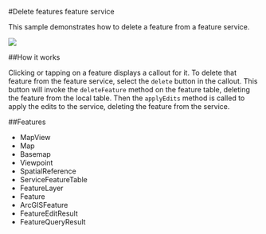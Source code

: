 #Delete features feature service

This sample demonstrates how to delete a feature from a feature service.

![](screenshot.png)

##How it works

Clicking or tapping on a feature displays a callout for it. To delete that feature from the feature service, select the `delete` button in the callout. This button will invoke the `deleteFeature` method on the feature table, deleting the feature from the local table. Then the `applyEdits` method is called to apply the edits to the service, deleting the feature from the service.

##Features
- MapView
- Map
- Basemap
- Viewpoint
- SpatialReference
- ServiceFeatureTable
- FeatureLayer
- Feature
- ArcGISFeature
- FeatureEditResult
- FeatureQueryResult
